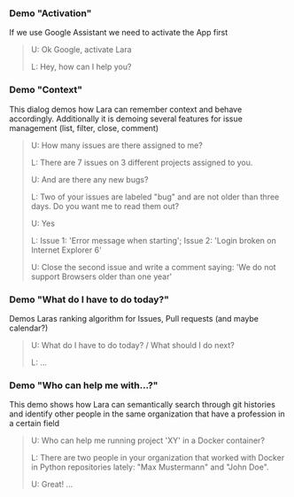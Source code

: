 ### Demo "Activation"
If we use Google Assistant we need to activate the App first
> U: Ok Google, activate Lara
>
> L: Hey, how can I help you?


### Demo "Context"
This dialog demos how Lara can remember context and behave accordingly.
Additionally it is demoing several features for issue management (list, filter, close, comment)

> U: How many issues are there assigned to me?
>
> L: There are 7 issues on 3 different projects assigned to you.
>
> U: And are there any new bugs?
>
> L: Two of your issues are labeled "bug" and are not older than three days. Do you want me to read them out?
>
> U: Yes
>
> L: Issue 1: 'Error message when starting'; Issue 2: 'Login broken on Internet Explorer 6'
>
> U: Close the second issue and write a comment saying: 'We do not support Browsers older than one year'


### Demo "What do I have to do today?"
Demos Laras ranking algorithm for Issues, Pull requests (and maybe calendar?)

> U: What do I have to do today? / What should I do next?
>
> L: ...


### Demo "Who can help me with...?"
This demo shows how Lara can semantically search through git histories and identify other people in the same organization that have a profession in a certain field

> U: Who can help me running project 'XY' in a Docker container?
>
> L: There are two people in your organization that worked with Docker in Python repositories lately: "Max Mustermann" and "John Doe".
>
> U: Great! ...